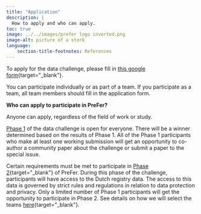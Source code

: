```yaml
---
title: "Application"
description: |
  How to apply and who can apply.
toc: true
image: ../../images/prefer logo inverted.png
image-alt: picture of a stork
language: 
    section-title-footnotes: References
---
```


To apply for the data challenge, please fill in [this google form](https://forms.gle/cxc7U24n5ox7A1vu7){target="_blank"}. 

You can participate individually or as part of a team. If you participate as a team, all team members should fill in the application form.

__Who can apply to participate in PreFer?__  

Anyone can apply, regardless of the field of work or study.

[Phase 1](/details/overview/3phases.md) of the data challenge is open for everyone. There will be a winner determined based on the results of Phase 1. All of the Phase 1 participants who make at least one working submission will get an opportunity to co-author a community paper about the challenge or submit a paper to the special issue. 

Certain requirements must be met to participate in [Phase 2](/details/overview/3phases.md){target="_blank"} of PreFer. During this phase of the challenge, participants will have access to the Dutch registry data. The access to this data is governed by strict rules and regulations in relation to data protection and privacy. Only a limited number of Phase 1 participants will get the opportunity to participate in Phase 2. See details on how we will select the teams [here](/details/overview/4submission_evaluation_winners.md){target="_blank"}.


  